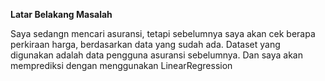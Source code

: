 **Latar Belakang Masalah**  

Saya sedangn mencari asuransi, tetapi sebelumnya saya akan cek berapa perkiraan harga, berdasarkan data yang sudah ada.
Dataset yang digunakan adalah data pengguna asuransi sebelumnya. Dan saya akan memprediksi dengan menggunakan LinearRegression
